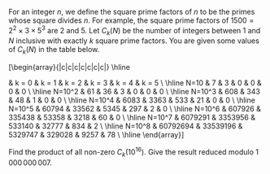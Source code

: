 For an integer $n$, we define the square prime factors of $n$ to be the primes whose square divides $n$. For example, the square prime factors of $1500=2^2 \times 3 \times 5^3$ are $2$ and $5$.
Let $C_k(N)$ be the number of integers between $1$ and $N$ inclusive with exactly $k$ square prime factors. You are given some values of $C_k(N)$ in the table below.


\[\begin{array}{|c|c|c|c|c|c|c|}
\hline

& k = 0 & k = 1 & k = 2 & k = 3 & k = 4 & k = 5 \\
\hline
N=10 & 7 & 3 & 0 & 0 & 0 & 0 \\
\hline
N=10^2 & 61 & 36 & 3 & 0 & 0 & 0 \\
\hline
N=10^3 & 608 & 343 & 48 & 1 & 0 & 0 \\
\hline
N=10^4 & 6083 & 3363 & 533 & 21 & 0 & 0 \\
\hline
N=10^5 & 60794 & 33562 & 5345 & 297 & 2 & 0 \\
\hline
N=10^6 & 607926 & 335438 & 53358 & 3218 & 60 & 0 \\
\hline
N=10^7 & 6079291 & 3353956 & 533140 & 32777 & 834 & 2 \\
\hline
N=10^8 & 60792694 & 33539196 & 5329747 & 329028 & 9257 & 78 \\
\hline
\end{array}\]


Find the product of all non-zero $C_k(10^{16})$. Give the result reduced modulo $1\,000\,000\,007$.